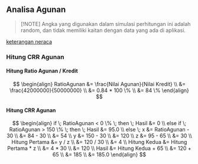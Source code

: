 ## Analisa Agunan

> [!NOTE] Angka yang digunakan dalam simulasi perhitungan ini adalah random, dan tidak memiliki kaitan dengan data yang ada di aplikasi.

[keterangan neraca](https://docs.google.com/spreadsheets/d/1GVi1LWD_Agzt1jity-GR054ZJ96Z-wJYgSQC2RztsY0/edit#gid=836029542 ':include :type=iframe width=100% height=800px')

### Hitung CRR Agunan

#### Hitung Ratio Agunan / Kredit

$$
\begin{align}
RatioAgunan &= \frac{Nilai Agunan}{Nilai Kredit} \\
&= \frac{42000000}{50000000} \\
&= 0.84 * 100 \% \\
&= 84 \%
\end{align}
$$


#### Hitung CRR Agunan

$$
\begin{align}
if \; RatioAgunan < 0 \% \; then \; Hasil &= 0 \\
else if \; RatioAgunan >  150 \% \; then \; Hasil &= 95.0 \\
else \; x &= RatioAgunan - 30 \\
&= 84 - 30 \\
&= 54 \\
y &= 150 - 30 \\
&= 120 \\
z &= 95 - 65 \\
&= 30 \\
Hitung Pertama &= y / z \\
&= 120 / 30 \\
&= 4 \\
Hitung Kedua &= Hitung Pertama * z \\
&= 4 * 30 \\
&= 120 \\
Hasil &= Hitung Kedua + 65 \\
&= 120 + 65 \\
&= 185 \\
&= 185.0
\end{align}
$$



